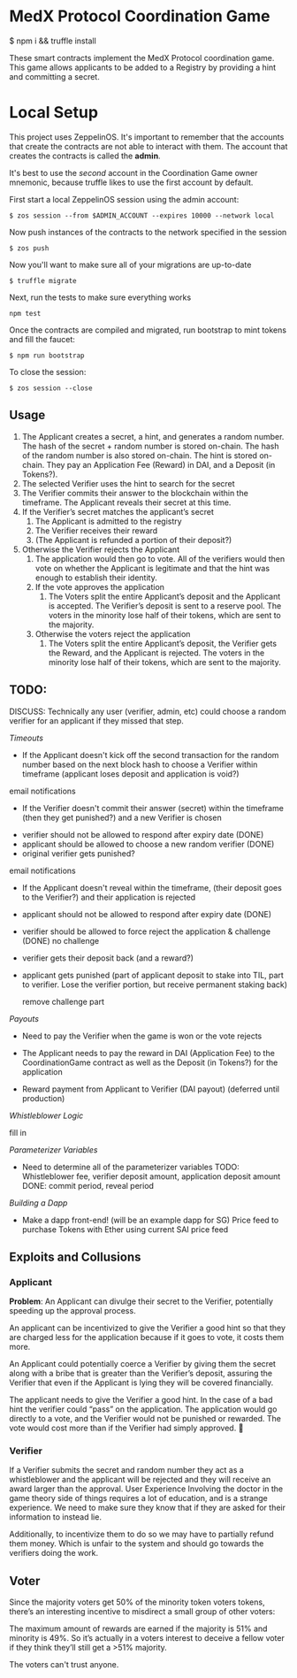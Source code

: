 # MedX Protocol Coordination Game

$ npm i && truffle install

These smart contracts implement the MedX Protocol coordination game.  This game allows applicants to be added to a Registry by providing a hint and committing a secret.

# Local Setup

This project uses ZeppelinOS.  It's important to remember that the accounts that create the contracts are not able to interact with them.  The account that creates the contracts is called the **admin**.

It's best to use the *second* account in the Coordination Game owner mnemonic, because truffle likes to use the first account by default.

First start a local ZeppelinOS session using the admin account:

```
$ zos session --from $ADMIN_ACCOUNT --expires 10000 --network local
```

Now push instances of the contracts to the network specified in the session

```
$ zos push
```

Now you'll want to make sure all of your migrations are up-to-date

```
$ truffle migrate
```

Next, run the tests to make sure everything works

```
npm test
```

Once the contracts are compiled and migrated, run bootstrap to mint tokens and fill the faucet:

```
$ npm run bootstrap
```

To close the session:

```
$ zos session --close
```

## Usage

1. The Applicant creates a secret, a hint, and generates a random number.  The hash of the secret + random number is stored on-chain.  The hash of the random number is also stored on-chain. The hint is stored on-chain. They pay an Application Fee (Reward) in DAI, and a Deposit (in Tokens?).
2. The selected Verifier uses the hint to search for the secret
3. The Verifier commits their answer to the blockchain within the timeframe.  The Applicant reveals their secret at this time.
4. If the Verifier’s secret matches the applicant’s secret
   1. The Applicant is admitted to the registry
   2. The Verifier receives their reward
   3. (The Applicant is refunded a portion of their deposit?)
5. Otherwise the Verifier rejects the Applicant
   1. The application would then go to vote.  All of the verifiers would then vote on whether the Applicant is legitimate and that the hint was enough to establish their identity.
   2. If the vote approves the application
      1. The Voters split the entire Applicant’s deposit and the Applicant is accepted.  The Verifier’s deposit is sent to a reserve pool.  The voters in the minority lose half of their tokens, which are sent to the majority.
   3. Otherwise the voters reject the application
      1. The Voters split the entire Applicant’s deposit, the Verifier gets the Reward, and the Applicant is rejected. The voters in the minority lose half of their tokens, which are sent to the majority.

## TODO:

DISCUSS: Technically any user (verifier, admin, etc) could choose a random verifier for an applicant if they missed that step.

*Timeouts*

- If the Applicant doesn't kick off the second transaction for the random number based on the next block hash to choose a Verifier within timeframe (applicant loses deposit and application is void?)


email notifications
- If the Verifier doesn't commit their answer (secret) within the timeframe (then they get punished?) and a new Verifier is chosen

* verifier should not be allowed to respond after expiry date (DONE)
* applicant should be allowed to choose a new random verifier (DONE)
* original verifier gets punished?



email notifications
- If the Applicant doesn't reveal within the timeframe, (their deposit goes to the Verifier?) and their application is rejected

* applicant should not be allowed to respond after expiry date (DONE)
* verifier should be allowed to force reject the application & challenge (DONE)
   no challenge
* verifier gets their deposit back (and a reward?)
* applicant gets punished
  (part of applicant deposit to stake into TIL, part to verifier. Lose the verifier portion, but receive permanent staking back)

  remove challenge part

*Payouts*

- Need to pay the Verifier when the game is won or the vote rejects

- The Applicant needs to pay the reward in DAI (Application Fee) to the CoordinationGame contract as well as the Deposit (in Tokens?) for the application

- Reward payment from Applicant to Verifier (DAI payout) (deferred until production)

*Whistleblower Logic*

fill in

*Parameterizer Variables*

- Need to determine all of the parameterizer variables
  TODO: Whistleblower fee, verifier deposit amount, application deposit amount
  DONE: commit period, reveal period

*Building a Dapp*

- Make a dapp front-end! (will be an example dapp for SG)
  Price feed to purchase Tokens with Ether using current SAI price feed


## Exploits and Collusions

### Applicant

**Problem**: An Applicant can divulge their secret to the Verifier, potentially speeding up the approval process.

An applicant can be incentivized to give the Verifier a good hint so that they are charged less for the application because if it goes to vote, it costs them more.

An Applicant could potentially coerce a Verifier by giving them the secret along with a bribe that is greater than the Verifier’s deposit, assuring the Verifier that even if the Applicant is lying they will be covered financially.

The applicant needs to give the Verifier a good hint.  In the case of a bad hint the verifier could “pass” on the application.  The application would go directly to a vote, and the Verifier would not be punished or rewarded.  The vote would cost more than if the Verifier had simply approved.

### Verifier

If a Verifier submits the secret and random number they act as a whistleblower and the applicant will be rejected and they will receive an award larger than the approval.
User Experience
Involving the doctor in the game theory side of things requires a lot of education, and is a strange experience. We need to make sure they know that if they are asked for their information to instead lie.

Additionally, to incentivize them to do so we may have to partially refund them money.  Which is unfair to the system and should go towards the verifiers doing the work.

## Voter

Since the majority voters get 50% of the minority token voters tokens, there’s an interesting incentive to misdirect a small group of other voters:

The maximum amount of rewards are earned if the majority is 51% and minority is 49%. So it’s actually in a voters interest to deceive a fellow voter if they think they’ll still get a >51% majority.

The voters can't trust anyone.
